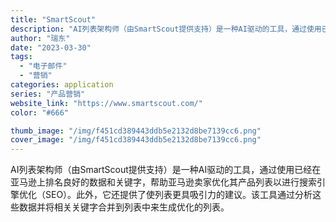 ```yaml
---
title: "SmartScout"
description: "AI列表架构师（由SmartScout提供支持）是一种AI驱动的工具，通过使用已经在亚马逊上排名良好的数据和关键字，帮助"
author: "瑞东"
date: "2023-03-30"
tags:
  - "电子邮件"
  - "营销"
categories: application
series: "产品营销"
website_link: "https://www.smartscout.com/"
color: "#666"

thumb_image: "/img/f451cd389443ddb5e2132d8be7139cc6.png"
cover_image: "/img/f451cd389443ddb5e2132d8be7139cc6.png"
---
```


AI列表架构师（由SmartScout提供支持）是一种AI驱动的工具，通过使用已经在亚马逊上排名良好的数据和关键字，帮助亚马逊卖家优化其产品列表以进行搜索引擎优化（SEO）。此外，它还提供了使列表更具吸引力的建议。该工具通过分析这些数据并将相关关键字合并到列表中来生成优化的列表。
